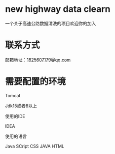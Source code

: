# new highway data clearn
 一个关于高速公路数据清洗的项目欢迎你的加入

# 联系方式
邮箱地址：1825607179@qq.com

# 需要配置的环境
Tomcat

Jdk15或者8以上

使用的IDE

IDEA

使用的语言

Java SCript
CSS
JAVA
HTML
